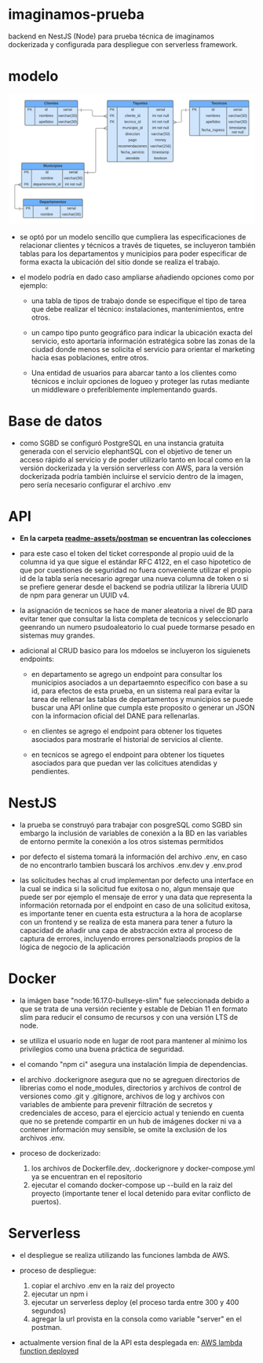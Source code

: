 # imaginamos-prueba
backend en NestJS (Node) para prueba técnica de imaginamos dockerizada y configurada para despliegue con serverless framework.

# modelo

![Relational Model](/readme-assets/relational-model.jpeg?raw=true "Relational Model")

- se optó por un modelo sencillo que cumpliera las especificaciones de relacionar clientes y técnicos a través de tiquetes, se incluyeron también tablas para los departamentos y municipios para poder especificar de forma exacta la ubicación del sitio donde se realiza el trabajo.

- el modelo podría en dado caso ampliarse añadiendo opciones como por ejemplo:

  - una tabla de tipos de trabajo donde se especifique el tipo de tarea que debe realizar el técnico: instalaciones, mantenimientos, entre otros.

  - un campo tipo punto geográfico para indicar la ubicación exacta del servicio, esto aportaría información estratégica sobre las zonas de la ciudad donde menos se solicita el servicio para orientar el marketing hacia esas poblaciones, entre otros.

  - Una entidad de usuarios para abarcar tanto a los clientes como técnicos e incluir opciones de logueo y proteger las rutas mediante un middleware o preferiblemente implementando guards.



# Base de datos

- como SGBD se configuró PostgreSQL en una instancia gratuita generada con el servicio elephantSQL con el objetivo de tener un acceso rápido al servicio y de poder utilizarlo tanto en local como en la versión dockerizada y la versión serverless con AWS, para la versión dockerizada podría también incluirse el servicio dentro de la imagen, pero sería necesario configurar el archivo .env

# API

- **En la carpeta [readme-assets/postman](/readme-assets/postman/) se encuentran las colecciones**

- para este caso el token del ticket corresponde al propio uuid de la columna id ya que sigue el estándar RFC 4122, en el caso hipotetico de que por cuestiones de seguridad no fuera conveniente utilizar el propio id de la tabla sería necesario agregar una nueva columna de token o si se prefiere generar desde el backend se podria utilizar la libreria UUID de npm para generar un UUID v4.

- la asignación de tecnicos se hace de maner aleatoria a nivel de BD para evitar tener que consultar la lista completa de tecnicos y seleccionarlo geenrando un numero psudoaleatorio lo cual puede tormarse pesado en sistemas muy grandes.

- adicional al CRUD basico para los mdoelos se incluyeron los siguienets endpoints:

  - en departamento se agrego un endpoint para consultar los municipios asociados a un departaemnto especifico con base a su id, para efectos de esta prueba, en un sistema real para evitar la tarea de rellenar las tablas de departamentos y municipios se puede buscar una API online que cumpla este proposito o generar un JSON con la informacion oficial del DANE para rellenarlas.

  - en clientes se agrego el endpoint para obtener los tiquetes asociados para mostrarle el historial de servicios al cliente.

  - en tecnicos se agrego el endpoint para obtener los tiquetes asociados para que puedan ver las colicitues atendidas y pendientes.

# NestJS

- la prueba se construyó para trabajar con posgreSQL como SGBD sin embargo la inclusión de variables de conexión a la BD en las variables de entorno permite la conexión a los otros sistemas permitidos

- por defecto el sistema tomará la información del archivo .env, en caso de no encontrarlo tambien buscará los archivos .env.dev y .env.prod

- las solicitudes hechas al crud implementan por defecto una interface en la cual se indica si la solicitud fue exitosa o no, algun mensaje que puede ser por ejemplo el mensaje de error y una data que representa la información retornada por el endpoint en caso de una solicitud exitosa, es importante tener en cuenta esta estructura a la hora de acoplarse con un frontend y se realiza de esta manera para tener a futuro la capacidad de añadir una capa de abstracción extra al proceso de captura de errores, incluyendo errores personalziaods propios de la lógica de negocio de la aplicación

# Docker

- la imágen base "node:16.17.0-bullseye-slim" fue seleccionada debido a que se trata de una versión reciente y estable de Debian 11 en formato slim para reducir el consumo de recursos y con una versión LTS de node.

- se utiliza el usuario node en lugar de root para mantener al mínimo los privilegios como una buena práctica de seguridad.

- el comando "npm ci" asegura una instalación limpia de dependencias.

- el archivo .dockerignore asegura que no se agreguen directorios de librerias como el node_modules, directorios y archivos de control de versiones como .git y .gitignore, archivos de log y archivos con variables de ambiente para prevenir filtración de secretos y credenciales de acceso, para el ejercicio actual y teniendo en cuenta que no se pretende compartir en un hub de imágenes docker ni va a contener información muy sensible, se omite la exclusión de los archivos .env.

- proceso de dockerizado:
  1. los archivos de Dockerfile.dev, .dockerignore y docker-compose.yml ya se encuentran en el repositorio
  2. ejecutar el comando docker-compose up --build en la raiz del proyecto (importante tener el local detenido para evitar conflicto de puertos).


# Serverless

- el despliegue se realiza utilizando las funciones lambda de AWS.
- proceso de despliegue:
  1. copiar el archivo .env en la raiz del proyecto
  2. ejecutar un npm i
  3. ejecutar un serverless deploy (el proceso tarda entre 300 y 400 segundos)
  4. agregar la url provista en la consola como variable "server" en el postman.

- actualmente version final de la API esta desplegada en: [AWS lambda function deployed](https://wjbbdxkg0f.execute-api.us-east-1.amazonaws.com/dev/clients)